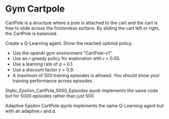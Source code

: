 # Gym Cartpole
CartPole is a structure where a pole is attached to the cart and the cart is free to slide across the frictionless surface. By sliding the cart left or right, the CartPole is balanced.

Create a Q-Learning agent. Show the reached optimal policy.
- Use the openAI gym environment “CartPole-v1”.
- Use an 𝜖-greedy policy for exploration with 𝜖 = 0.05.
- Use a learning rate of 𝛼 = 0.1.
- Use a discount factor 𝛾 = 0.9.
- A maximum of 500 training episodes is allowed. You should show your training
performance across episodes.

Static_Epsilon_CartPole_5000_Episodes.ipynb implements the same code but for 5000 episodes rather than just 500.

Adaptive Epsilon CartPole.ipynb implements the same Q-Learning agent but with an adaptive 𝜖 and 𝛼.